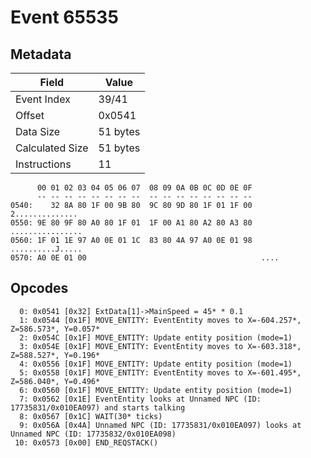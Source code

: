 # Event 65535

## Metadata

| Field           | Value    |
|-----------------|----------|
| Event Index     | 39/41    |
| Offset          | 0x0541   |
| Data Size       | 51 bytes |
| Calculated Size | 51 bytes |
| Instructions    | 11       |

```
      00 01 02 03 04 05 06 07  08 09 0A 0B 0C 0D 0E 0F
      -- -- -- -- -- -- -- --  -- -- -- -- -- -- -- --
0540:    32 8A 80 1F 00 9B 80  9C 80 9D 80 1F 01 1F 00   2..............
0550: 9E 80 9F 80 A0 80 1F 01  1F 00 A1 80 A2 80 A3 80  ................
0560: 1F 01 1E 97 A0 0E 01 1C  83 80 4A 97 A0 0E 01 98  ..........J.....
0570: A0 0E 01 00                                       ....            
```

## Opcodes

```
  0: 0x0541 [0x32] ExtData[1]->MainSpeed = 45* * 0.1
  1: 0x0544 [0x1F] MOVE_ENTITY: EventEntity moves to X=-604.257*, Z=586.573*, Y=0.057*
  2: 0x054C [0x1F] MOVE_ENTITY: Update entity position (mode=1)
  3: 0x054E [0x1F] MOVE_ENTITY: EventEntity moves to X=-603.318*, Z=588.527*, Y=0.196*
  4: 0x0556 [0x1F] MOVE_ENTITY: Update entity position (mode=1)
  5: 0x0558 [0x1F] MOVE_ENTITY: EventEntity moves to X=-601.495*, Z=586.040*, Y=0.496*
  6: 0x0560 [0x1F] MOVE_ENTITY: Update entity position (mode=1)
  7: 0x0562 [0x1E] EventEntity looks at Unnamed NPC (ID: 17735831/0x010EA097) and starts talking
  8: 0x0567 [0x1C] WAIT(30* ticks)
  9: 0x056A [0x4A] Unnamed NPC (ID: 17735831/0x010EA097) looks at Unnamed NPC (ID: 17735832/0x010EA098)
 10: 0x0573 [0x00] END_REQSTACK()
```
